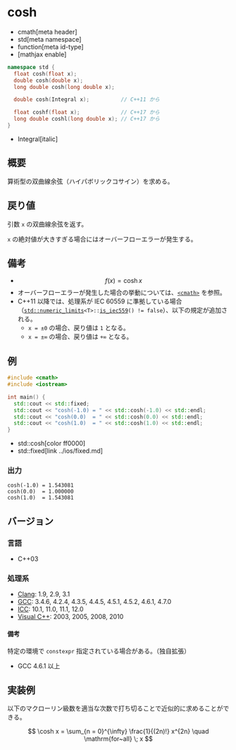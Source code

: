 # cosh
* cmath[meta header]
* std[meta namespace]
* function[meta id-type]
* [mathjax enable]

```cpp
namespace std {
  float cosh(float x);
  double cosh(double x);
  long double cosh(long double x);

  double cosh(Integral x);          // C++11 から

  float coshf(float x);             // C++17 から
  long double coshl(long double x); // C++17 から
}
```
* Integral[italic]

## 概要
算術型の双曲線余弦（ハイパボリックコサイン）を求める。


## 戻り値
引数 `x` の双曲線余弦を返す。

`x` の絶対値が大きすぎる場合にはオーバーフローエラーが発生する。


## 備考
- $$ f(x) = \cosh x $$
- オーバーフローエラーが発生した場合の挙動については、[`<cmath>`](../cmath.md) を参照。
- C++11 以降では、処理系が IEC 60559 に準拠している場合（[`std::numeric_limits`](../limits/numeric_limits.md)`<T>::`[`is_iec559`](../limits/numeric_limits/is_iec559.md)`() != false`）、以下の規定が追加される。
	- `x = ±0` の場合、戻り値は `1` となる。
	- `x = ±∞` の場合、戻り値は `+∞` となる。


## 例
```cpp example
#include <cmath>
#include <iostream>

int main() {
  std::cout << std::fixed;
  std::cout << "cosh(-1.0) = " << std::cosh(-1.0) << std::endl;
  std::cout << "cosh(0.0)  = " << std::cosh(0.0) << std::endl;
  std::cout << "cosh(1.0)  = " << std::cosh(1.0) << std::endl;
}
```
* std::cosh[color ff0000]
* std::fixed[link ../ios/fixed.md]

### 出力
```
cosh(-1.0) = 1.543081
cosh(0.0)  = 1.000000
cosh(1.0)  = 1.543081
```

## バージョン
### 言語
- C++03

### 処理系
- [Clang](/implementation.md#clang): 1.9, 2.9, 3.1
- [GCC](/implementation.md#gcc): 3.4.6, 4.2.4, 4.3.5, 4.4.5, 4.5.1, 4.5.2, 4.6.1, 4.7.0
- [ICC](/implementation.md#icc): 10.1, 11.0, 11.1, 12.0
- [Visual C++](/implementation.md#visual_cpp): 2003, 2005, 2008, 2010

#### 備考
特定の環境で `constexpr` 指定されている場合がある。（独自拡張）

- GCC 4.6.1 以上


## 実装例
以下のマクローリン級数を適当な次数で打ち切ることで近似的に求めることができる。

$$ \cosh x = \sum_{n = 0}^{\infty} \frac{1}{(2n)!} x^{2n} \quad \mathrm{for~all} \; x $$
